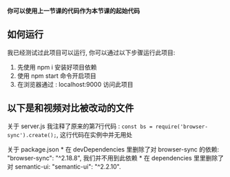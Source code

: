 **你可以使用上一节课的代码作为本节课的起始代码**

## 如何运行

我已经测试过此项目可以运行, 你可以通过以下步骤运行此项目:

1. 先使用 npm i 安装好项目依赖
2. 使用 npm start 命令开启项目
3. 在浏览器通过 : localhost:9000 访问此项目

## 以下是和视频对比被改动的文件

关于 server.js
    我注释了原来的第7行代码 : `const bs = require('browser-sync').create();`, 这行代码在实例中并无用处

关于 package.json
    * 在 devDependencies 里删除了对 browser-sync 的依赖: "browser-sync": "^2.18.8",
    我们并不用到此依赖
    * 在 dependencies 里里删除了对 semantic-ui: "semantic-ui": "^2.2.10".
